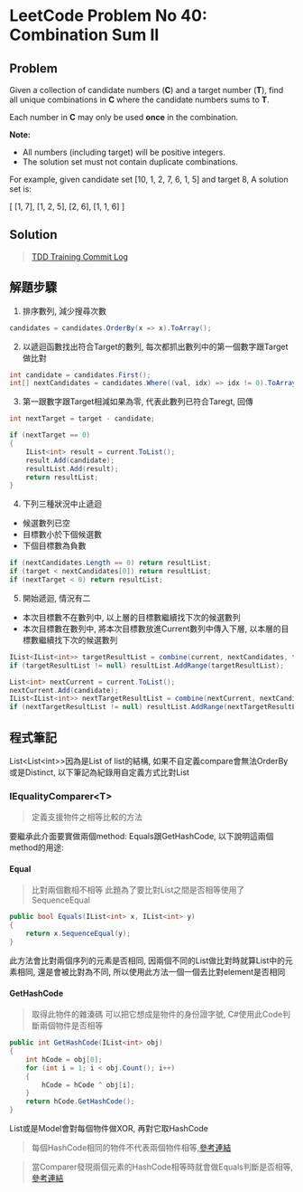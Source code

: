 # LeetCode Problem No 40: Combination Sum II
## Problem
Given a collection of candidate numbers (**C**) and a target number (**T**), find all unique combinations in **C** where the candidate numbers sums to **T**.

Each number in **C** may only be used **once** in the combination.

**Note:**
* All numbers (including target) will be positive integers.
* The solution set must not contain duplicate combinations.

For example, given candidate set [10, 1, 2, 7, 6, 1, 5] and target 8,
A solution set is:

[
  [1, 7],
  [1, 2, 5],
  [2, 6],
  [1, 1, 6]
]


## Solution
> [TDD Training Commit Log](https://github.com/peterhpchen/TDDTariningByLeetCode/commits/master/LeetCode.No40.CombinationSumII)

## 解題步驟
1. 排序數列, 減少搜尋次數
```C#
candidates = candidates.OrderBy(x => x).ToArray();
```
2. 以遞迴函數找出符合Target的數列, 每次都抓出數列中的第一個數字跟Target做比對
```C#
int candidate = candidates.First();
int[] nextCandidates = candidates.Where((val, idx) => idx != 0).ToArray();
```
3. 第一跟數字跟Target相減如果為零, 代表此數列已符合Taregt, 回傳
```C#
int nextTarget = target - candidate;

if (nextTarget == 0)
{
    IList<int> result = current.ToList();
    result.Add(candidate);
    resultList.Add(result);
    return resultList;
}
```
4. 下列三種狀況中止遞迴
* 候選數列已空
* 目標數小於下個候選數
* 下個目標數為負數
```C#
if (nextCandidates.Length == 0) return resultList;
if (target < nextCandidates[0]) return resultList;
if (nextTarget < 0) return resultList;
```

5. 開始遞迴, 情況有二
* 本次目標數不在數列中, 以上層的目標數繼續找下次的候選數列
* 本次目標數在數列中, 將本次目標數放進Current數列中傳入下層, 以本層的目標數繼續找下次的候選數列
```C#
IList<IList<int>> targetResultList = combine(current, nextCandidates, target);
if (targetResultList != null) resultList.AddRange(targetResultList);

List<int> nextCurrent = current.ToList();
nextCurrent.Add(candidate);
IList<IList<int>> nextTargetResultList = combine(nextCurrent, nextCandidates, nextTarget);
if (nextTargetResultList != null) resultList.AddRange(nextTargetResultList);
```
## 程式筆記
List\<List\<int>>因為是List of list的結構, 如果不自定義compare會無法OrderBy或是Distinct, 以下筆記為紀錄用自定義方式比對List
### IEqualityComparer\<T>
>定義支援物件之相等比較的方法
    
要繼承此介面要實做兩個method: Equals跟GetHashCode, 以下說明這兩個method的用途: 
#### Equal
>比對兩個數相不相等
此題為了要比對List<int>之間是否相等使用了SequenceEqual
```C#
public bool Equals(IList<int> x, IList<int> y)
{
    return x.SequenceEqual(y);
}
```
此方法會比對兩個序列的元素是否相同, 因兩個不同的List做比對時就算List中的元素相同, 還是會被比對為不同, 所以使用此方法一個一個去比對element是否相同

#### GetHashCode
>取得此物件的雜湊碼
可以把它想成是物件的身份證字號, C#使用此Code判斷兩個物件是否相等
```C#
public int GetHashCode(IList<int> obj)
{
    int hCode = obj[0];
    for (int i = 1; i < obj.Count(); i++)
    {
        hCode = hCode ^ obj[i];
    }
    return hCode.GetHashCode();
}
```
List或是Model會對每個物件做XOR, 再對它取HashCode
>每個HashCode相同的物件不代表兩個物件相等,[參考連結](https://stackoverflow.com/questions/7425142/what-is-hashcode-used-for-is-it-unique)

>當Comparer發現兩個元素的HashCode相等時就會做Equals判斷是否相等, [參考連結](https://stackoverflow.com/a/371348/3493127)